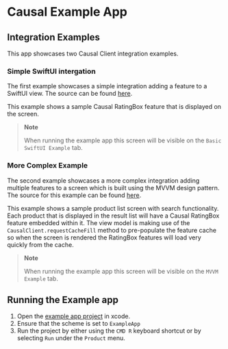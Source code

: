 # Causal Example App

## Integration Examples

This app showcases two Causal Client integration examples.

### Simple SwiftUI intergation

The first example showcases a simple integration adding a feature to a SwiftUI view. The source can be found [here](Sources/UI/Screens/SwiftUIExample/SwiftUIExampleView.swift).

This example shows a sample Causal RatingBox feature that is displayed on the screen.

> **Note**
>
> When running the example app this screen will be visible on the `Basic SwiftUI Example` tab.

### More Complex Example

The second example showcases a more complex integration adding multiple features to a screen which is built using the MVVM design pattern. The source for this example can be found [here](Sources/UI/Screens/MVVMExample/).

This example shows a sample product list screen with search functionality. Each product that is displayed in the result list will have a Causal RatingBox feature embedded within it. The view model is making use of the `CausalClient.requestCacheFill` method to pre-populate the feature cache so when the screen is rendered the RatingBox features will load very quickly from the cache.

> **Note**
>
> When running the example app this screen will be visible on the `MVVM Example` tab.

## Running the Example app

1. Open the [example app project](ExampleApp.xcodeproj) in xcode.
2. Ensure that the scheme is set to `ExampleApp`
3. Run the project by either using the `CMD R` keyboard shortcut or by selecting `Run` under the `Product` menu.
